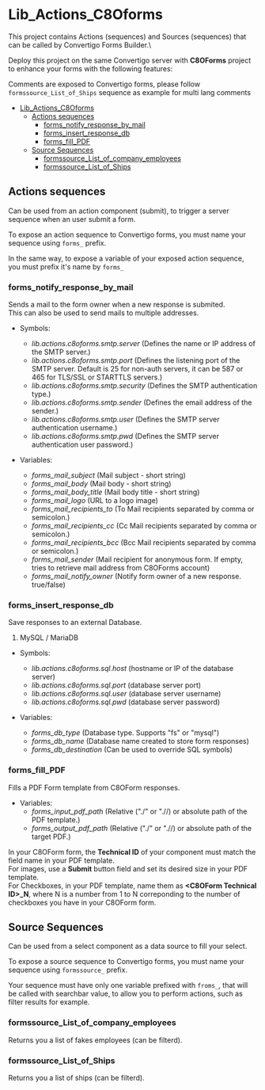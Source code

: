 # Lib_Actions_C8Oforms #

This project contains Actions (sequences) and Sources (sequences) that can be called by Convertigo Forms Builder.\

Deploy this project on the same Convertigo server with **C8OForms** project to enhance your forms with the following features:

Comments are exposed to Convertigo forms, please follow `formssource_List_of_Ships` sequence as example for multi lang comments

- [Lib_Actions_C8Oforms](#lib_actions_c8oforms)
  - [Actions sequences](#actions-sequences)
    - [forms_notify_response_by_mail](#forms_notify_response_by_mail)
    - [forms_insert_response_db](#forms_insert_response_db)
    - [forms_fill_PDF](#forms_fill_PDF)
  - [Source Sequences](#source-sequences)
    - [formssource_List_of_company_employees](#formssource_list_of_company_employees)
    - [formssource_List_of_Ships](#formssource_list_of_ships)

## Actions sequences
Can be used from an action component (submit), to trigger a server sequence when an user submit a form.

To expose an action sequence to Convertigo forms, you must name your sequence using `forms_` prefix.

In the same way, to expose a variable of your exposed action sequence, you must prefix it's name by `forms_`

### forms_notify_response_by_mail
Sends a mail to the form owner when a new response is submited.\
This can also be used to send mails to multiple addresses.

- Symbols:
    - *lib.actions.c8oforms.smtp.server* (Defines the name or IP address of the SMTP server.)
    - *lib.actions.c8oforms.smtp.port* (Defines the listening port of the SMTP server. Default is 25 for non-auth servers, it can be 587 or 465 for TLS/SSL or STARTTLS servers.)
    - *lib.actions.c8oforms.smtp.security* (Defines the SMTP authentication type.)
    - *lib.actions.c8oforms.smtp.sender* (Defines the email address of the sender.)
    - *lib.actions.c8oforms.smtp.user* (Defines the SMTP server authentication username.)
    - *lib.actions.c8oforms.smtp.pwd* (Defines the SMTP server authentication user password.)

- Variables:
    - *forms_mail_subject* (Mail subject - short string)
    - *forms_mail_body* (Mail body - short string)
    - *forms_mail_body_title* (Mail body title - short string)
    - *forms_mail_logo* (URL to a logo image)
    - *forms_mail_recipients_to* (To Mail recipients separated by comma or semicolon.)
    - *forms_mail_recipients_cc* (Cc Mail recipients separated by comma or semicolon.)
    - *forms_mail_recipients_bcc* (Bcc Mail recipients separated by comma or semicolon.)
    - *forms_mail_sender* (Mail recipient for anonymous form. If empty, tries to retrieve mail address from C8OForms account)
    - *forms_mail_notify_owner* (Notify form owner of a new response. true/false)

### forms_insert_response_db
Save responses to an external Database.

1. MySQL / MariaDB
- Symbols:
    - *lib.actions.c8oforms.sql.host* (hostname or IP of the database server)
    - *lib.actions.c8oforms.sql.port* (database server port)
    - *lib.actions.c8oforms.sql.user* (database server username)
    - *lib.actions.c8oforms.sql.pwd* (database server password)

- Variables:
    - *forms_db_type* (Database type. Supports "fs" or "mysql")
    - *forms_db_name* (Database name created to store form responses)
    - *forms_db_destination* (Can be used to override SQL symbols)

### forms_fill_PDF
Fills a PDF Form template from C8OForm responses.

- Variables:
    - *forms_input_pdf_path* (Relative ("./" or ".//) or absolute path of the PDF template.)
    - *forms_output_pdf_path* (Relative ("./" or ".//) or absolute path of the target PDF.)

In your C8OForm form, the **Technical ID** of your component must match the field name in your PDF template.\
For images, use a **Submit** button field and set its desired size in your PDF template.\
For Checkboxes, in your PDF template, name them as **\<C8OForm Technical ID>_N**, where N is a number from 1 to N correponding to the number of checkboxes you have in your C8OForm form.

## Source Sequences
Can be used from a select component as a data source to fill your select. 

To expose a source sequence to Convertigo forms, you must name your sequence using `formssource_` prefix.

Your sequence must have only one variable prefixed with `froms_`, that will be called with searchbar value, to allow you to perform actions, such as filter results for example.

### formssource_List_of_company_employees

Returns you a list of fakes employees (can be filterd).

### formssource_List_of_Ships

Returns you a list of ships (can be filterd).
